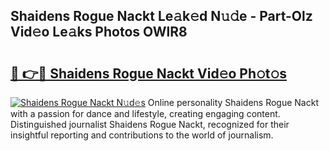 ## Shaidens Rogue Nackt Le𝚊k𝚎d N𝚞𝚍e - Part-Olz Vid𝚎o Le𝚊ks Photos OWlR8

# <h2><a href="http://fb2o43.evod.top/?m=Shaidens+Rogue+Nackt">🔗 👉🔴 Shaidens Rogue Nackt Vid𝚎o Ph𝚘t𝚘s</a></h2>

[![Shaidens Rogue Nackt N𝚞d𝚎s](https://i.imgur.com/8V9OHl7.gif)](http://fb2o43.evod.top/?m=Shaidens+Rogue+Nackt)
Online personality Shaidens Rogue Nackt with a passion for dance and lifestyle, creating engaging content. Distinguished journalist Shaidens Rogue Nackt, recognized for their insightful reporting and contributions to the world of journalism. 
